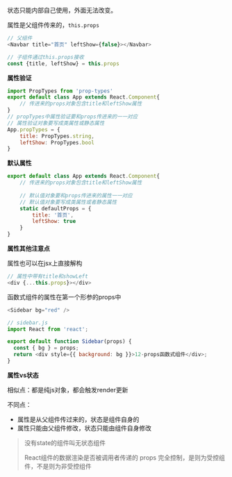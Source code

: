 状态只能内部自己使用，外面无法改变。

属性是父组件传来的，`this.props`

```js
// 父组件
<Navbar title="首页" leftShow={false}></Navbar>

// 子组件通过this.props接收
const {title, leftShow} = this.props
```

**属性验证**

```js
import PropTypes from 'prop-types'
export default class App extends React.Component{
	// 传进来的props对象包含title和leftShow属性
}
// propTypes中属性验证要和props传进来的一一对应
// 属性验证对象要写成类属性或静态属性
App.propTypes = {
	title: PropTypes.string,
	leftShow: PropTypes.bool
}
```

**默认属性**

```js
export default class App extends React.Component{
	// 传进来的props对象包含title和leftShow属性
    
    // 默认值对象要和props传进来的属性一一对应
    // 默认值对象要写成类属性或者静态属性
    static defaultProps = {
        title: '首页',
        leftShow: true
    }
}
```

**属性其他注意点**

属性也可以在jsx上直接解构

```js
// 属性中带有title和showLeft
<div {...this.props}></div>
```

函数式组件的属性在第一个形参的props中

```js
<Sidebar bg="red" />

// sidebar.js
import React from 'react';

export default function Sidebar(props) {
  const { bg } = props;
  return <div style={{ background: bg }}>12-props函数式组件</div>;
}
```

**属性vs状态**

相似点：都是纯js对象，都会触发render更新

不同点：

- 属性是从父组件传过来的，状态是组件自身的
- 属性只能由父组件修改，状态只能由组件自身修改





> 没有state的组件叫无状态组件
>
> React组件的数据渲染是否被调用者传递的 props 完全控制，是则为受控组件，不是则为非受控组件